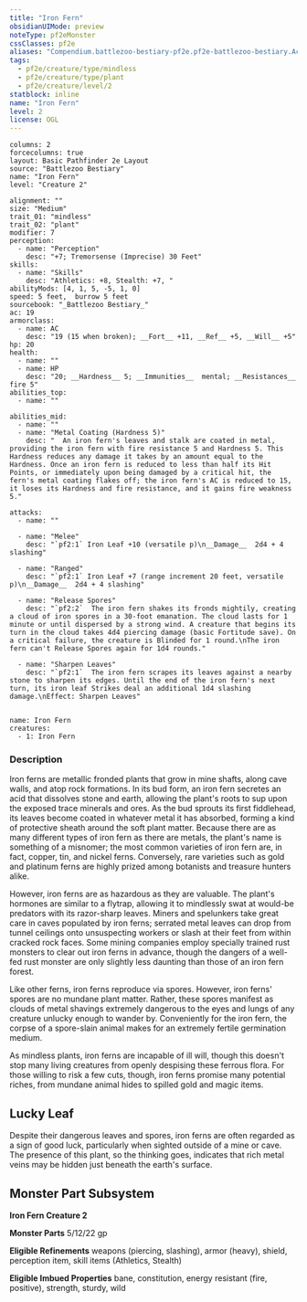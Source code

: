 ```yaml
---
title: "Iron Fern"
obsidianUIMode: preview
noteType: pf2eMonster
cssClasses: pf2e
aliases: "Compendium.battlezoo-bestiary-pf2e.pf2e-battlezoo-bestiary.Actor.LIH8JgfidPB8lhby" 
tags:
  - pf2e/creature/type/mindless
  - pf2e/creature/type/plant
  - pf2e/creature/level/2
statblock: inline
name: "Iron Fern"
level: 2
license: OGL
---
```


```statblock
columns: 2
forcecolumns: true
layout: Basic Pathfinder 2e Layout
source: "Battlezoo Bestiary"
name: "Iron Fern"
level: "Creature 2"

alignment: ""
size: "Medium"
trait_01: "mindless"
trait_02: "plant"
modifier: 7
perception:
  - name: "Perception"
    desc: "+7; Tremorsense (Imprecise) 30 Feet"
skills:
  - name: "Skills"
    desc: "Athletics: +8, Stealth: +7, "
abilityMods: [4, 1, 5, -5, 1, 0]
speed: 5 feet,  burrow 5 feet
sourcebook: "_Battlezoo Bestiary_"
ac: 19
armorclass:
  - name: AC
    desc: "19 (15 when broken); __Fort__ +11, __Ref__ +5, __Will__ +5"
hp: 20
health:
  - name: ""
  - name: HP
    desc: "20; __Hardness__ 5; __Immunities__  mental; __Resistances__ fire 5"
abilities_top:
  - name: ""

abilities_mid:
  - name: ""
  - name: "Metal Coating (Hardness 5)"
    desc: "  An iron fern's leaves and stalk are coated in metal, providing the iron fern with fire resistance 5 and Hardness 5. This Hardness reduces any damage it takes by an amount equal to the Hardness. Once an iron fern is reduced to less than half its Hit Points, or immediately upon being damaged by a critical hit, the fern's metal coating flakes off; the iron fern's AC is reduced to 15, it loses its Hardness and fire resistance, and it gains fire weakness 5."

attacks:
  - name: ""

  - name: "Melee"
    desc: "`pf2:1` Iron Leaf +10 (versatile p)\n__Damage__  2d4 + 4 slashing"

  - name: "Ranged"
    desc: "`pf2:1` Iron Leaf +7 (range increment 20 feet, versatile p)\n__Damage__  2d4 + 4 slashing"

  - name: "Release Spores"
    desc: "`pf2:2`  The iron fern shakes its fronds mightily, creating a cloud of iron spores in a 30-foot emanation. The cloud lasts for 1 minute or until dispersed by a strong wind. A creature that begins its turn in the cloud takes 4d4 piercing damage (basic Fortitude save). On a critical failure, the creature is Blinded for 1 round.\nThe iron fern can't Release Spores again for 1d4 rounds."

  - name: "Sharpen Leaves"
    desc: "`pf2:1`  The iron fern scrapes its leaves against a nearby stone to sharpen its edges. Until the end of the iron fern's next turn, its iron leaf Strikes deal an additional 1d4 slashing damage.\nEffect: Sharpen Leaves"
 
```

```encounter-table
name: Iron Fern
creatures:
  - 1: Iron Fern
```


### Description
Iron ferns are metallic fronded plants that grow in mine shafts, along cave walls, and atop rock formations. In its bud form, an iron fern secretes an acid that dissolves stone and earth, allowing the plant's roots to sup upon the exposed trace minerals and ores. As the bud sprouts its first fiddlehead, its leaves become coated in whatever metal it has absorbed, forming a kind of protective sheath around the soft plant matter. Because there are as many different types of iron fern as there are metals, the plant's name is something of a misnomer; the most common varieties of iron fern are, in fact, copper, tin, and nickel ferns. Conversely, rare varieties such as gold and platinum ferns are highly prized among botanists and treasure hunters alike.

However, iron ferns are as hazardous as they are valuable. The plant's hormones are similar to a flytrap, allowing it to mindlessly swat at would-be predators with its razor-sharp leaves. Miners and spelunkers take great care in caves populated by iron ferns; serrated metal leaves can drop from tunnel ceilings onto unsuspecting workers or slash at their feet from within cracked rock faces. Some mining companies employ specially trained rust monsters to clear out iron ferns in advance, though the dangers of a well-fed rust monster are only slightly less daunting than those of an iron fern forest.

Like other ferns, iron ferns reproduce via spores. However, iron ferns' spores are no mundane plant matter. Rather, these spores manifest as clouds of metal shavings extremely dangerous to the eyes and lungs of any creature unlucky enough to wander by. Conveniently for the iron fern, the corpse of a spore-slain animal makes for an extremely fertile germination medium.

As mindless plants, iron ferns are incapable of ill will, though this doesn't stop many living creatures from openly despising these ferrous flora. For those willing to risk a few cuts, though, iron ferns promise many potential riches, from mundane animal hides to spilled gold and magic items.

## Lucky Leaf

Despite their dangerous leaves and spores, iron ferns are often regarded as a sign of good luck, particularly when sighted outside of a mine or cave. The presence of this plant, so the thinking goes, indicates that rich metal veins may be hidden just beneath the earth's surface.

## Monster Part Subsystem

**Iron Fern Creature 2**

**Monster Parts** 5/12/22 gp

**Eligible Refinements** weapons (piercing, slashing), armor (heavy), shield, perception item, skill items (Athletics, Stealth)

**Eligible Imbued Properties** bane, constitution, energy resistant (fire, positive), strength, sturdy, wild
